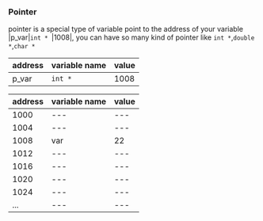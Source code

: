 ### Pointer

pointer is a special type of variable point to the address of your variable  |p_var|`int * `|1008|, you can have so many kind of pointer like `int *`,`double *`,`char *`

|address|variable name|value|
|---|---|---|
|p_var|`int * `|1008|

|address|variable name|value|
|---|---|---|
|1000|---|---|
|1004|---|---|
|1008|var|22|
|1012|---|---|
|1016|---|---|
|1020|---|---|
|1024|---|---|
|...|---|---|